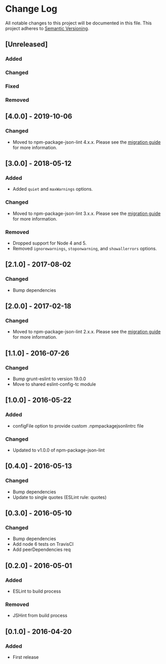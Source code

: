# Change Log
All notable changes to this project will be documented in this file.
This project adheres to [Semantic Versioning](http://semver.org/).

## [Unreleased]
### Added

### Changed

### Fixed

### Removed

## [4.0.0] - 2019-10-06
### Changed
- Moved to npm-package-json-lint 4.x.x. Please see the [migration guide](https://npmpackagejsonlint.org/docs/en/v3-to-v4) for more information.

## [3.0.0] - 2018-05-12
### Added
- Added `quiet` and `maxWarnings` options.

### Changed
- Moved to npm-package-json-lint 3.x.x. Please see the [migration guide](https://github.com/tclindner/npm-package-json-lint/wiki/migrating-from-v2-to-v3) for more information.

### Removed
- Dropped support for Node 4 and 5.
- Removed `ignorewarnings`, `stoponwarning`, and `showallerrors` options.

## [2.1.0] - 2017-08-02
### Changed
- Bump dependencies

## [2.0.0] - 2017-02-18
### Changed
- Moved to npm-package-json-lint 2.x.x. Please see the [migration guide](https://github.com/tclindner/npm-package-json-lint/wiki/migrating-from-v1-to-v2) for more information.

## [1.1.0] - 2016-07-26
### Changed
- Bump grunt-eslint to version 19.0.0
- Move to shared eslint-config-tc module

## [1.0.0] - 2016-05-22
### Added
- configFile option to provide custom .npmpackagejsonlintrc file

### Changed
- Updated to v1.0.0 of npm-package-json-lint

## [0.4.0] - 2016-05-13
### Changed
- Bump dependencies
- Update to single quotes (ESLint rule: quotes)

## [0.3.0] - 2016-05-10
### Changed
- Bump dependencies
- Add node 6 tests on TravisCI
- Add peerDependencies req

## [0.2.0] - 2016-05-01
### Added
- ESLint to build process

### Removed
- JSHint from build process

## [0.1.0] - 2016-04-20
### Added
- First release
